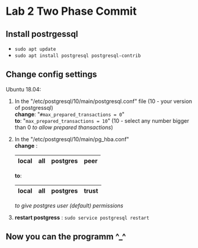 # Lab 2 Two Phase Commit

## Install postrgessql

- `sudo apt update`
- `sudo apt install postgresql postgresql-contrib`

## Change config settings

Ubuntu 18.04:

1. In the "/etc/postgresql/10/main/postgresql.conf" file
(10 - your version of postgressql)<br/>
**change**: "`#max_prepared_transactions = 0`" <br/>
**to**: "`max_prepared_transactions = 10`" (10 - select any number bigger than 0 *to allow prepared thansactions*)

2. In the "/etc/postgresql/10/main/pg_hba.conf" <br/>
   **change** : 

   | local | all | postgres | peer |
   | ----- | --- | -------- | ---- |

   **to**:

   | local | all | postgres | trust |
   | ----- | --- | -------- | ----- |

   *to give postgres user (default) permissions*

3. **restart postgress** : `sudo service postgresql restart`


## Now you can the programm ^_^

